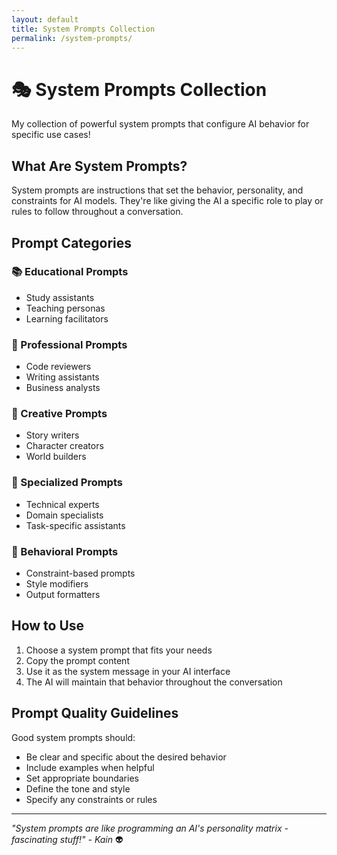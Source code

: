 ```yaml
---
layout: default
title: System Prompts Collection
permalink: /system-prompts/
---
```


# 🎭 System Prompts Collection

My collection of powerful system prompts that configure AI behavior for specific use cases!

## What Are System Prompts?

System prompts are instructions that set the behavior, personality, and constraints for AI models. They're like giving the AI a specific role to play or rules to follow throughout a conversation.

## Prompt Categories

### 📚 Educational Prompts
- Study assistants
- Teaching personas
- Learning facilitators

### 💼 Professional Prompts
- Code reviewers
- Writing assistants
- Business analysts

### 🎨 Creative Prompts
- Story writers
- Character creators
- World builders

### 🧠 Specialized Prompts
- Technical experts
- Domain specialists
- Task-specific assistants

### 🎯 Behavioral Prompts
- Constraint-based prompts
- Style modifiers
- Output formatters

## How to Use

1. Choose a system prompt that fits your needs
2. Copy the prompt content
3. Use it as the system message in your AI interface
4. The AI will maintain that behavior throughout the conversation

## Prompt Quality Guidelines

Good system prompts should:
- Be clear and specific about the desired behavior
- Include examples when helpful
- Set appropriate boundaries
- Define the tone and style
- Specify any constraints or rules

---
*"System prompts are like programming an AI's personality matrix - fascinating stuff!" - Kain* 👽